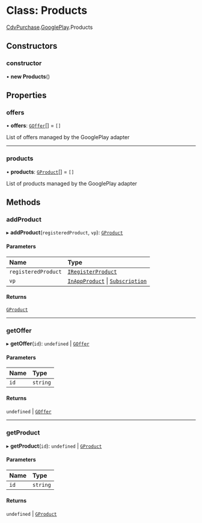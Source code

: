 # Class: Products

[CdvPurchase](../modules/CdvPurchase.md).[GooglePlay](../modules/CdvPurchase.GooglePlay.md).Products

## Constructors

### constructor

• **new Products**()

## Properties

### offers

• **offers**: [`GOffer`](../modules/CdvPurchase.GooglePlay.md#goffer)[] = `[]`

List of offers managed by the GooglePlay adapter

___

### products

• **products**: [`GProduct`](CdvPurchase.GooglePlay.GProduct.md)[] = `[]`

List of products managed by the GooglePlay adapter

## Methods

### addProduct

▸ **addProduct**(`registeredProduct`, `vp`): [`GProduct`](CdvPurchase.GooglePlay.GProduct.md)

#### Parameters

| Name | Type |
| :------ | :------ |
| `registeredProduct` | [`IRegisterProduct`](../interfaces/CdvPurchase.IRegisterProduct.md) |
| `vp` | [`InAppProduct`](../interfaces/CdvPurchase.GooglePlay.Bridge.InAppProduct.md) \| [`Subscription`](../interfaces/CdvPurchase.GooglePlay.Bridge.Subscription.md) |

#### Returns

[`GProduct`](CdvPurchase.GooglePlay.GProduct.md)

___

### getOffer

▸ **getOffer**(`id`): `undefined` \| [`GOffer`](../modules/CdvPurchase.GooglePlay.md#goffer)

#### Parameters

| Name | Type |
| :------ | :------ |
| `id` | `string` |

#### Returns

`undefined` \| [`GOffer`](../modules/CdvPurchase.GooglePlay.md#goffer)

___

### getProduct

▸ **getProduct**(`id`): `undefined` \| [`GProduct`](CdvPurchase.GooglePlay.GProduct.md)

#### Parameters

| Name | Type |
| :------ | :------ |
| `id` | `string` |

#### Returns

`undefined` \| [`GProduct`](CdvPurchase.GooglePlay.GProduct.md)
